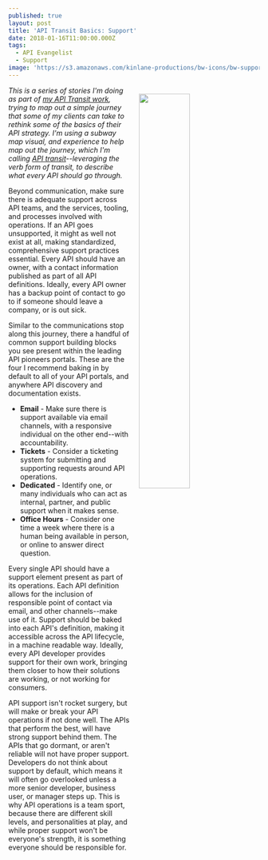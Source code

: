 ```yaml
---
published: true
layout: post
title: 'API Transit Basics: Support'
date: 2018-01-16T11:00:00.000Z
tags:
  - API Evangelist
  - Support
image: 'https://s3.amazonaws.com/kinlane-productions/bw-icons/bw-support.png'
---
```

<p><img src="https://s3.amazonaws.com/kinlane-productions/bw-icons/bw-support.png" align="right" width="45%" style="padding: 15px;" /></p>

_This is a series of stories I'm doing as part of [my API Transit work](http://basics.apievangelist.com/), trying to map out a simple journey that some of my clients can take to rethink some of the basics of their API strategy. I'm using a subway map visual, and experience to help map out the journey, which I'm calling [API transit](http://basics.apievangelist.com/)--leveraging the verb form of transit, to describe what every API should go through._

Beyond communication, make sure there is adequate support across API teams, and the services, tooling, and processes involved with operations. If an API goes unsupported, it might as well not exist at all, making standardized, comprehensive support practices essential. Every API should have an owner, with a contact information published as part of all API definitions. Ideally, every API owner has a backup point of contact to go to if someone should leave a company, or is out sick.

Similar to the communications stop along this journey, there a handful of common support building blocks you see present within the leading API pioneers portals. These are the four I recommend baking in by default to all of your API portals, and anywhere API discovery and documentation exists.

- **Email** - Make sure there is support available via email channels, with a responsive individual on the other end--with accountability.
- **Tickets** - Consider a ticketing system for submitting and supporting requests around API operations.
- **Dedicated** - Identify one, or many individuals who can act as internal, partner, and public support when it makes sense.
- **Office Hours** - Consider one time a week where there is a human being available in person, or online to answer direct question.

Every single API should have a support element present as part of its operations. Each API definition allows for the inclusion of responsible point of contact via email, and other channels--make use of it. Support should be baked into each API's definition, making it accessible across the API lifecycle, in a machine readable way. Ideally, every API developer provides support for their own work, bringing them closer to how their solutions are working, or not working for consumers.

API support isn't rocket surgery, but will make or break your API operations if not done well. The APIs that perform the best, will have strong support behind them. The APIs that go dormant, or aren't reliable will not have proper support. Developers do not think about support by default, which means it will often go overlooked unless a more senior developer, business user, or manager steps up. This is why API operations is a team sport, because there are different skill levels, and personalities at play, and while proper support won't be everyone's strength, it is something everyone should be responsible for.
